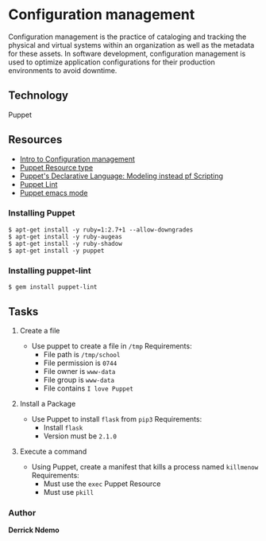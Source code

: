 # Configuration management

<p>
Configuration management is the practice of cataloging and tracking the physical and virtual systems within an organization as well as the metadata for these assets. In software development, configuration management is used to optimize application configurations for their production environments to avoid downtime.
</p>


## Technology
Puppet

## Resources
- [Intro to Configuration management](https://www.digitalocean.com/community/tutorials/an-introduction-to-configuration-management)
- [Puppet Resource type](https://www.puppet.com/docs/puppet/5.5/types/file.html)
- [Puppet's Declarative Language: Modeling instead pf Scripting](https://www.puppet.com/blog)
- [Puppet Lint](http://puppet-lint.com/)
- [Puppet emacs mode](https://github.com/voxpupuli/puppet-mode)


### Installing Puppet
```
$ apt-get install -y ruby=1:2.7+1 --allow-downgrades
$ apt-get install -y ruby-augeas
$ apt-get install -y ruby-shadow
$ apt-get install -y puppet
```

### Installing puppet-lint
`$ gem install puppet-lint`


## Tasks

1. Create a file
	- Use puppet to create a file in `/tmp`
	Requirements:
		- File path is `/tmp/school`
		- File permission is `0744`
		- File owner is `www-data`
		- File group is `www-data`
		- File contains `I love Puppet`

2. Install a Package
	- Use Puppet to install `flask` from `pip3`
	Requirements:
		- Install `flask`
		- Version must be `2.1.0`
	
3. Execute a command
	- Using Puppet, create a manifest that kills a process named `killmenow`
	Requirements:
		- Must use the `exec` Puppet Resource
		- Must use `pkill`
	
### Author
**Derrick Ndemo**
